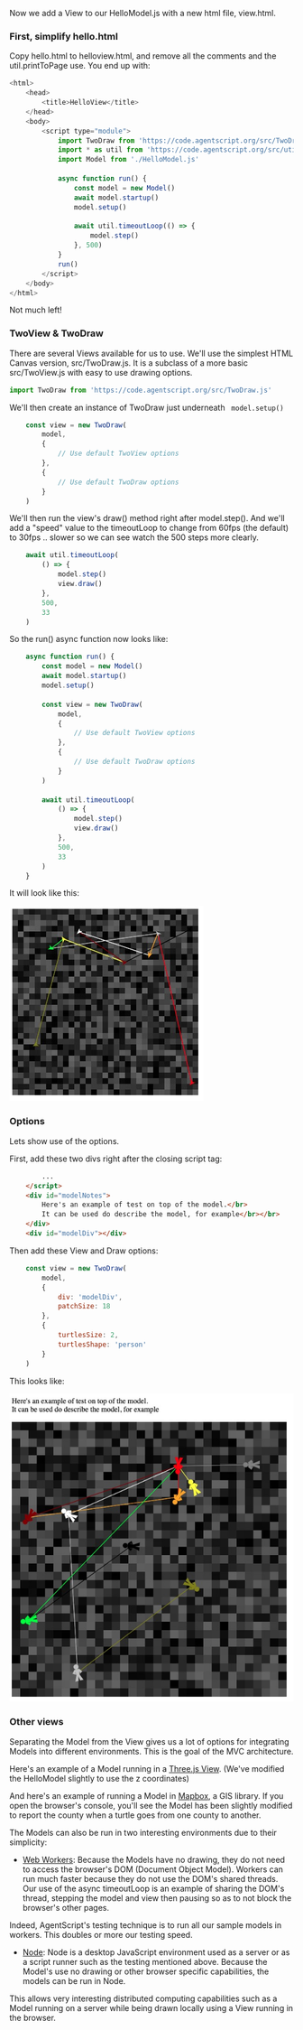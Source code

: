 Now we add a View to our HelloModel.js with a new html file, view.html.

### First, simplify hello.html
Copy hello.html to helloview.html, and remove all the comments and the util.printToPage use.  You end up with:

```javascript
<html>
    <head>
        <title>HelloView</title>
    </head>
    <body>
        <script type="module">
            import TwoDraw from 'https://code.agentscript.org/src/TwoDraw.js'
            import * as util from 'https://code.agentscript.org/src/utils.js'
            import Model from './HelloModel.js'

            async function run() {
                const model = new Model()
                await model.startup()
                model.setup()

                await util.timeoutLoop(() => {
                    model.step()
                }, 500)
            }
            run()
        </script>
    </body>
</html>
```
Not much left!

### TwoView & TwoDraw

There are several Views available for us to use. We'll use the simplest HTML Canvas version, src/TwoDraw.js. It is a subclass of a more basic src/TwoView.js with easy to use drawing options.

```javascript
import TwoDraw from 'https://code.agentscript.org/src/TwoDraw.js'
```

We'll then create an instance of TwoDraw just underneath ` model.setup()`
```javascript
    const view = new TwoDraw(
        model,
        {
            // Use default TwoView options
        },
        {
            // Use default TwoDraw options
        }
    )
```

We'll then run the view's draw() method right after model.step(). And we'll add a "speed" value to the timeoutLoop to change from 60fps (the default) to 30fps .. slower so we can see watch the 500 steps more clearly.
```javascript
    await util.timeoutLoop(
        () => {
            model.step()
            view.draw()
        },
        500,
        33
    )
```

So the run() async function now looks like:
```javascript
    async function run() {
        const model = new Model()
        await model.startup()
        model.setup()

        const view = new TwoDraw(
            model,
            {
                // Use default TwoView options
            },
            {
                // Use default TwoDraw options
            }
        )

        await util.timeoutLoop(
            () => {
                model.step()
                view.draw()
            },
            500,
            33
        )
    }
```

It will look like this:

![helloview](./data/helloview.jpg)

### Options
Lets show use of the options.

First, add these two divs right after the closing script tag:
```html
        ...
    </script>
    <div id="modelNotes">
        Here's an example of test on top of the model.</br>
        It can be used do describe the model, for example</br></br>
    </div>
    <div id="modelDiv"></div>
```

Then add these View and Draw options:
```javascript
    const view = new TwoDraw(
        model,
        {
            div: 'modelDiv',
            patchSize: 18
        },
        {
            turtlesSize: 2,
            turtlesShape: 'person'
        }
    )
```

This looks like:

![helloview1](./data/helloview1.jpg)

### Other views

Separating the Model from the View gives us a lot of options for integrating Models into different environments. This is the goal of the MVC architecture.

Here's an example of a Model running in a [Three.js View](https://code.agentscript.org/views3d/hello.html). (We've modified the HelloModel slightly to use the z coordinates)

And here's an example of running a Model in [Mapbox](https://code.agentscript.org/gis/countywalker.html), a GIS library. If you open the browser's console, you'll see the Model has been slightly modified to report the county when a turtle goes from one county to another.

The Models can also be run in two interesting environments due to their simplicity:
* [Web Workers](https://developer.mozilla.org/en-US/docs/Web/API/Web_Workers_API): Because the Models have no drawing, they do not need to access the browser's DOM (Document Object Model). Workers can run much faster because they do not use the DOM's shared threads. Our use of the async timeoutLoop is an example of sharing the DOM's thread, stepping the model and view then pausing so as to not block the browser's other pages.

Indeed, AgentScript's testing technique is to run all our sample models in workers. This doubles or more our testing speed.

* [Node](https://nodejs.org/en/): Node is a desktop JavaScript environment used as a server or as a script runner such as the testing mentioned above. Because the Model's use no drawing or other browser specific capabilities, the models can be run in Node.

This allows very interesting distributed computing capabilities such as a Model running on a server while being drawn locally using a View running in the browser.